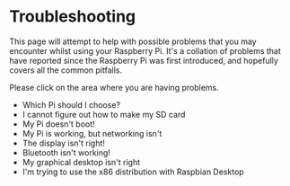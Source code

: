 # Troubleshooting

This page will attempt to help with possible problems that you may encounter whilst using your Raspberry Pi. It's a collation of problems that have reported since the Raspberry Pi was first introduced, and hopefully covers all the common pitfalls.

Please click on the area where you are having problems.

- Which Pi should I choose?
- I cannot figure out how to make my SD card
- My Pi doesn't boot!
- My Pi is working, but networking isn't
- The display isn't right!
- Bluetooth isn't working!
- My graphical desktop isn't right
- I'm trying to use the x86 distribution with Raspbian Desktop




